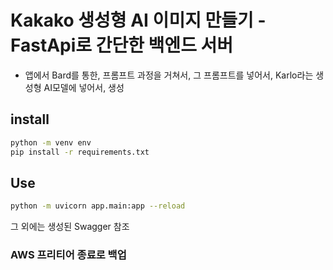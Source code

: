 # Kakako 생성형 AI 이미지 만들기 - FastApi로 간단한 백엔드 서버
- 앱에서 Bard를 통한, 프롬프트 과정을 거쳐서, 그 프롬프트를 넣어서, Karlo라는 생성형 AI모델에 넣어서, 생성

## install 
``` bash
python -m venv env
pip install -r requirements.txt
```

## Use
``` bash
python -m uvicorn app.main:app --reload
```
그 외에는 생성된 Swagger 참조

### AWS 프리티어 종료로 백업


